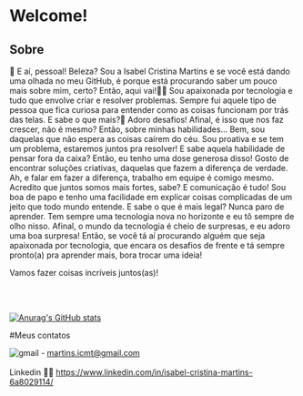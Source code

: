 <h1>Welcome!</h1>

<h2> Sobre </h2>

👋 E aí, pessoal! Beleza? Sou a Isabel Cristina Martins e se você está dando uma olhada no meu GitHub, é porque está procurando saber um pouco mais sobre mim, certo? Então, aqui vai!🤞🤞
Sou apaixonada por tecnologia e tudo que envolve criar e resolver problemas. Sempre fui aquele tipo de pessoa que fica curiosa para entender como as coisas funcionam por trás das telas. E sabe o que mais?🤔 Adoro desafios! Afinal, é isso que nos faz crescer, não é mesmo?
Então, sobre minhas habilidades... Bem, sou daquelas que não espera as coisas caírem do céu. Sou proativa e se tem um problema, estaremos juntos pra resolver! E sabe aquela habilidade de pensar fora da caixa? Então, eu tenho uma dose generosa disso! Gosto de encontrar soluções criativas, daquelas que fazem a diferença de verdade.
Ah, e falar em fazer a diferença, trabalho em equipe é comigo mesmo. Acredito que juntos somos mais fortes, sabe? E comunicação é tudo! Sou boa de papo e tenho uma facilidade em explicar coisas complicadas de um jeito que todo mundo entende.
E sabe o que é mais legal? Nunca paro de aprender. Tem sempre uma tecnologia nova no horizonte e eu tô sempre de olho nisso. Afinal, o mundo da tecnologia é cheio de surpresas, e eu adoro uma boa surpresa!
Então, se você tá aí procurando alguém que seja apaixonada por tecnologia, que encara os desafios de frente e tá sempre pronto(a) pra aprender mais, bora trocar uma ideia! 

Vamos fazer coisas incríveis juntos(as)!


<br> </br>




[![Anurag's GitHub stats](https://github-readme-stats.vercel.app/api?username=IsaCristinaMartins&show_icons=true&theme=radical)](https://github.com/anuraghazra/github-readme-stats)



#Meus contatos


![gmail](https://img.shields.io/badge/Gmail-D14836?style=for-the-badge&logo=gmail&logoColor=white)  - martins.icmt@gmail.com
<br> </br>
Linkedin 👋👋 https://www.linkedin.com/in/isabel-cristina-martins-6a8029114/ 
